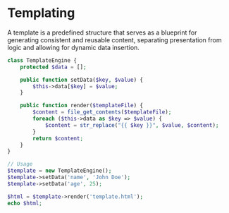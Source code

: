 # Templating 
A template is a predefined structure that serves as a blueprint for generating consistent and reusable content, separating presentation from logic and allowing for dynamic data insertion.

```php
class TemplateEngine {
    protected $data = [];

    public function setData($key, $value) {
        $this->data[$key] = $value;
    }

    public function render($templateFile) {
        $content = file_get_contents($templateFile);
        foreach ($this->data as $key => $value) {
            $content = str_replace("{{ $key }}", $value, $content);
        }
        return $content;
    }
}

// Usage
$template = new TemplateEngine();
$template->setData('name', 'John Doe');
$template->setData('age', 25);

$html = $template->render('template.html');
echo $html;
```
